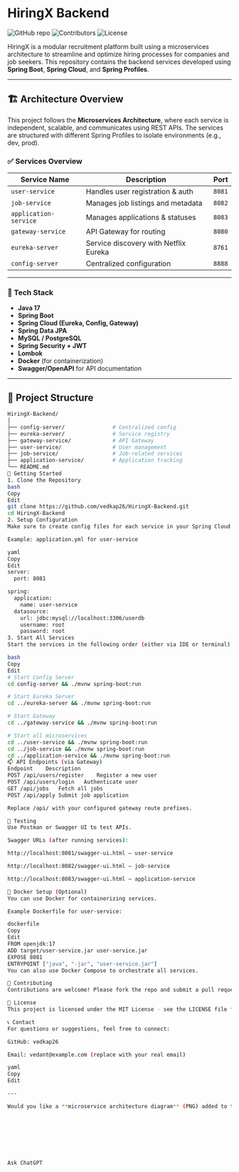 # HiringX Backend

![GitHub repo](https://img.shields.io/github/repo-size/vedkap26/HiringX-Backend)
![Contributors](https://img.shields.io/github/contributors/vedkap26/HiringX-Backend)
![License](https://img.shields.io/github/license/vedkap26/HiringX-Backend)

HiringX is a modular recruitment platform built using a microservices architecture to streamline and optimize hiring processes for companies and job seekers. This repository contains the backend services developed using **Spring Boot**, **Spring Cloud**, and **Spring Profiles**.

---

## 🏗️ Architecture Overview

This project follows the **Microservices Architecture**, where each service is independent, scalable, and communicates using REST APIs. The services are structured with different Spring Profiles to isolate environments (e.g., dev, prod).

### ✅ Services Overview

| Service Name       | Description                            | Port  |
|--------------------|----------------------------------------|--------|
| `user-service`     | Handles user registration & auth       | `8081` |
| `job-service`      | Manages job listings and metadata      | `8082` |
| `application-service` | Manages applications & statuses    | `8083` |
| `gateway-service`  | API Gateway for routing                | `8080` |
| `eureka-server`    | Service discovery with Netflix Eureka  | `8761` |
| `config-server`    | Centralized configuration              | `8888` |

---

### 🔧 Tech Stack

- **Java 17**
- **Spring Boot**
- **Spring Cloud (Eureka, Config, Gateway)**
- **Spring Data JPA**
- **MySQL / PostgreSQL**
- **Spring Security + JWT**
- **Lombok**
- **Docker** (for containerization)
- **Swagger/OpenAPI** for API documentation

---

## 📁 Project Structure

```bash
HiringX-Backend/
│
├── config-server/               # Centralized config
├── eureka-server/               # Service registry
├── gateway-service/             # API Gateway
├── user-service/                # User management
├── job-service/                 # Job-related services
├── application-service/         # Application tracking
└── README.md
🚀 Getting Started
1. Clone the Repository
bash
Copy
Edit
git clone https://github.com/vedkap26/HiringX-Backend.git
cd HiringX-Backend
2. Setup Configuration
Make sure to create config files for each service in your Spring Cloud Config repository or application.yml files using dev or prod Spring profiles.

Example: application.yml for user-service

yaml
Copy
Edit
server:
  port: 8081

spring:
  application:
    name: user-service
  datasource:
    url: jdbc:mysql://localhost:3306/userdb
    username: root
    password: root
3. Start All Services
Start the services in the following order (either via IDE or terminal):

bash
Copy
Edit
# Start Config Server
cd config-server && ./mvnw spring-boot:run

# Start Eureka Server
cd ../eureka-server && ./mvnw spring-boot:run

# Start Gateway
cd ../gateway-service && ./mvnw spring-boot:run

# Start all microservices
cd ../user-service && ./mvnw spring-boot:run
cd ../job-service && ./mvnw spring-boot:run
cd ../application-service && ./mvnw spring-boot:run
📫 API Endpoints (via Gateway)
Endpoint	Description
POST /api/users/register	Register a new user
POST /api/users/login	Authenticate user
GET /api/jobs	Fetch all jobs
POST /api/apply	Submit job application

Replace /api/ with your configured gateway route prefixes.

🧪 Testing
Use Postman or Swagger UI to test APIs.

Swagger URLs (after running services):

http://localhost:8081/swagger-ui.html – user-service

http://localhost:8082/swagger-ui.html – job-service

http://localhost:8083/swagger-ui.html – application-service

🐳 Docker Setup (Optional)
You can use Docker for containerizing services.

Example Dockerfile for user-service:

dockerfile
Copy
Edit
FROM openjdk:17
ADD target/user-service.jar user-service.jar
EXPOSE 8081
ENTRYPOINT ["java", "-jar", "user-service.jar"]
You can also use Docker Compose to orchestrate all services.

🤝 Contributing
Contributions are welcome! Please fork the repo and submit a pull request.

📄 License
This project is licensed under the MIT License - see the LICENSE file for details.

📞 Contact
For questions or suggestions, feel free to connect:

GitHub: vedkap26

Email: vedant@example.com (replace with your real email)

yaml
Copy
Edit

---

Would you like a **microservice architecture diagram** (PNG) added to this as an image hosted on GitHub or elsewhere? I can help generate it next.








Ask ChatGPT
